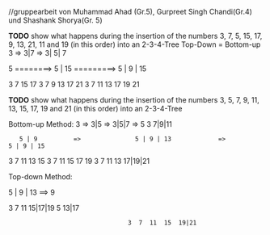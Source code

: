 //gruppearbeit von Muhammad Ahad (Gr.5), Gurpreet Singh Chandi(Gr.4) und Shashank Shorya(Gr. 5)


**TODO** show what happens during the insertion of the numbers 3, 7,
5, 15, 17, 9, 13, 21, 11 and 19 (in this order) into an 2-3-4-Tree
Top-Down = Bottom-up
3 => 3|7 => 3| 5| 7

5           ========>    5 |  15          =========>       5  | 9 |  15

3   7 15 17           3    7 9 13   17 21                3     7  11 13    17 19 21



**TODO** show what happens during the insertion of the numbers 3, 5,
7, 9, 11, 13, 15, 17, 19 and 21 (in this order) into an 2-3-4-Tree

Bottom-up Method:
3 => 3|5 => 3|5|7 =>                       5
3   7|9|11

       5 | 9          =>               5 | 9 | 13             =>             5 | 9 | 15

3     7   11 13 15               3    7  11   15 17 19               3    7 11 13  17|19|21


Top-down Method:

5 | 9 | 13           ==>                 9

3   7  11   15|17|19                   5     13|17

                                     3  7  11  15  19|21
